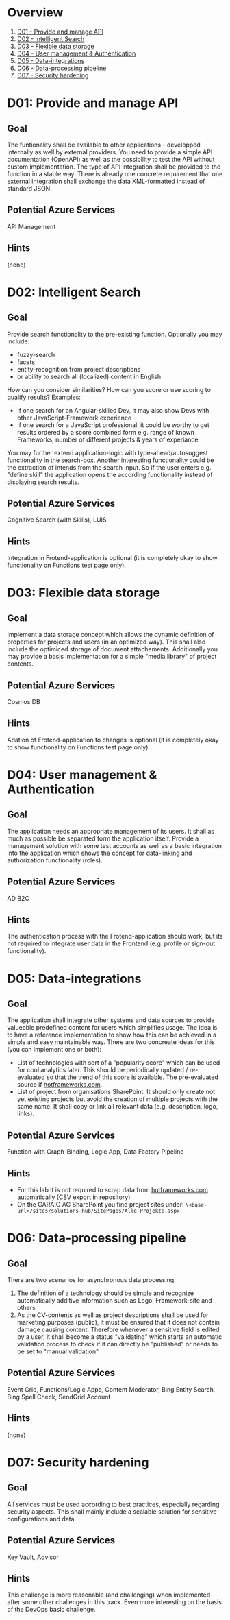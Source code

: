 # Overview
1. [D01 - Provide and manage API](#d01-provide-and-manage-api)
1. [D02 - Intelligent Search](#d02-intelligent-search)
1. [D03 - Flexible data storage](#d03-flexible-data-storage)
1. [D04 - User management & Authentication](#d04-user-management-&-authentication)
1. [D05 - Data-integrations](#d05-data-integrations)
1. [D06 - Data-processing pipeline](#d06-data-processing-pipeline)
1. [D07 - Security hardening](#d07-security-hardening)

# D01: Provide and manage API
## Goal
The funtionality shall be available to other applications - developped internally as well by external providers. You need to provide a simple API documentation (OpenAPI) as well as the possibility to test the API without custom implementation. The type of API integration shall be provided to the function in a stable way. There is already one concrete requirement that one external integration shall exchange the data XML-formatted instead of standard JSON.

## Potential Azure Services
API Management

## Hints
(none)

# D02: Intelligent Search
## Goal
Provide search functionality to the pre-existing function. Optionally you may include:
* fuzzy-search
* facets
* entity-recognition from project descriptions
* or ability to search all (localized) content in English

How can you consider similarities? How can you score or use scoring to qualify results? Examples:
* If one search for an Angular-skilled Dev, it may also show Devs with other JavaScript-Framework experience
* If one search for a JavaScript professional, it could be worthy to get results ordered by a score combined form e.g. range of known Frameworks, number of different projects & years of experiance

You may further extend application-logic with type-ahead/autosuggest functionality in the search-box.
Another interesting functionality could be the extraction of intends from the search input. So if the user enters e.g. "define skill" the application opens the according functionality instead of displaying search results.

## Potential Azure Services
Cognitive Search (with Skills), LUIS

## Hints
Integration in Frotend-application is optional (it is completely okay to show functionality on Functions test page only).

# D03: Flexible data storage
## Goal
Implement a data storage concept which allows the dynamic definition of properties for projects and users (in an optimized way). This shall also include the optimiced storage of document attachements. Additionally you may provide a basis implementation for a simple "media library" of project contents.

## Potential Azure Services
Cosmos DB

## Hints
Adation of Frotend-application to changes is optional (it is completely okay to show functionality on Functions test page only).

# D04: User management & Authentication
## Goal
The application needs an appropriate management of its users. It shall as much as possible be separated form the application itself. Provide a management solution with some test accounts as well as a basic integration into the application which shows the concept for data-linking and authorization functionality (roles).

## Potential Azure Services
AD B2C

## Hints
The authentication process with the Frotend-application should work, but its not required to integrate user data in the Frontend (e.g. profile or sign-out functionality).

# D05: Data-integrations
## Goal
The application shall integrate other systems and data sources to provide valueable predefined content for users which simplifies usage. The idea is to have a reference implementation to show how this can be achieved in a simple and easy maintainable way. There are two concreate ideas for this (you can implement one or both):
* List of technologies with sort of a "popularity score" which can be used for cool analytics later. This should be periodically updated / re-evaluated so that the trend of this score is available. The pre-evaluated source if [hotframeworks.com](https://hotframeworks.com).
* List of project from organisations SharePoint. It should only create not yet existing projects but avoid the creation of multiple projects with the same name. It shall copy or link all relevant data (e.g. description, logo, links).

## Potential Azure Services
Function with Graph-Binding, Logic App, Data Factory Pipeline

## Hints
* For this lab it is not required to scrap data from [hotframeworks.com](https://hotframeworks.com) automatically (CSV export in repository)
* On the GARAIO AG SharePoint you find project sites under: `\<base-url>/sites/solutions-hub/SitePages/Alle-Projekte.aspx`

# D06: Data-processing pipeline
## Goal
There are two scenarios for asynchronous data processing:
1. The definition of a technology should be simple and recognize automatically additive information such as Logo, Framework-site and others
1. As the CV-contents as well as project descriptions shall be used for marketing purposes (public), it must be ensured that it does not contain damage causing content. Therefore whenever a sensitive field is edited by a user, it shall become a status "validating" which starts an automatic validation process to check if it can directly be "published" or needs to be set to "manual validation".

## Potential Azure Services
Event Grid, Functions/Logic Apps, Content Moderator, Bing Entity Search, Bing Spell Check, SendGrid Account

## Hints
(none)

# D07: Security hardening
## Goal
All services must be used according to best practices, especially regarding security aspects. This shall mainly include a scalable solution for sensitive configurations and data.

## Potential Azure Services
Key Vault, Advisor

## Hints
This challenge is more reasonable (and challenging) when implemented after some other challenges in this track. Even more interesting on the basis of the DevOps basic challenge.

